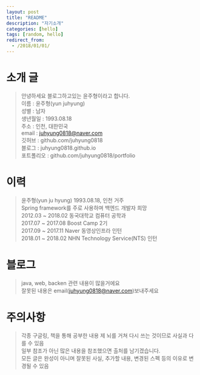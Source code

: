 ```yaml
---
layout: post
title: "README"
description: "자기소개"
categories: [hello]
tags: [random, hello]
redirect_from:
  - /2018/01/01/
---
```

# 소개 글
> 안녕하세요 블로그하고있는 윤주형이라고 합니다.  
이름 : 윤주형(yun juhyung)  
성별 : 남자  
생년월일 : 1993.08.18  
주소 : 인천, 대한민국  
email : juhyung0818@naver.com  
깃허브 : github.com/juhyung0818  
블로그 : juhyung0818.github.io  
포트폴리오 : github.com/juhyung0818/portfolio  

# 이력
> 윤주형(yun ju hyung) 1993.08.18, 인천 거주  
> Spring framework를 주로 사용하며 백엔드 개발자 희망  
> 2012.03 ~ 2018.02 동국대학교 컴퓨터 공학과  
> 2017.07 ~ 2017.08 Boost Camp 2기  
> 2017.09 ~ 2017.11 Naver 동영상인프라 인턴  
> 2018.01 ~ 2018.02 NHN Technology Service(NTS) 인턴  

# 블로그
> java, web, backen 관련 내용이 많을거에요  
> 잘못된 내용은 email(juhyung0818@naver.com)보내주세요  

# 주의사항
> 각종 구글링, 책을 통해 공부한 내용 제 뇌를 거쳐 다시 쓰는 것이므로 사실과 다를 수 있음  
> 일부 참조가 아닌 많은 내용을 참조했으면 출처를 남기겠습니다.  
> 모든 글은 완성이 아니며 잘못된 사실, 추가할 내용, 변경된 스펙 등의 이유로 변경될 수 있음  
